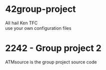 # 42group-project
All hail Ken TFC  
use your own configuration files  
  
# 2242 - Group project 2  
ATMsource is the group project source code  


